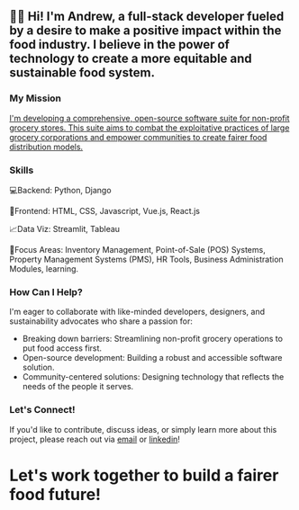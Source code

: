 ## 🙋‍♂️ Hi! I'm Andrew, a full-stack developer fueled by a desire to make a positive impact within the food industry.  I believe in the power of technology to create a more equitable and sustainable food system.

### My Mission

[I'm developing a comprehensive, open-source software suite for non-profit grocery stores. This suite aims to combat the exploitative practices of large grocery corporations and empower communities to create fairer food distribution models.](https://necessities.systems/)

### Skills

💻Backend: Python, Django

🛜Frontend: HTML, CSS, Javascript, Vue.js, React.js

📈Data Viz: Streamlit, Tableau

🎯Focus Areas: Inventory Management, Point-of-Sale (POS) Systems, Property Management Systems (PMS), HR Tools, Business Administration Modules, learning.

### How Can I Help?

I'm eager to collaborate with like-minded developers, designers, and sustainability advocates who share a passion for:
- Breaking down barriers: Streamlining non-profit grocery operations to put food access first.
- Open-source development: Building a robust and accessible software solution.
- Community-centered solutions: Designing technology that reflects the needs of the people it serves.

### Let's Connect!

If you'd like to contribute, discuss ideas, or simply learn more about this project, please reach out via [email](mailto:agibson@hondacenter.com) or [linkedin](https://joelandrewgibson.com)!

# Let's work together to build a fairer food future!
